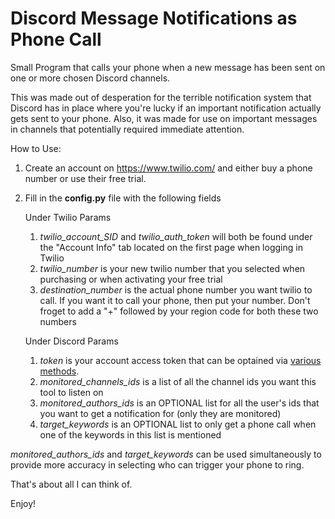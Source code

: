 # Discord Message Notifications as Phone Call
Small Program that calls your phone when a new message has been sent on one or more chosen Discord channels.

This was made out of desperation for the terrible notification system that Discord has in place where you're lucky if an important notification actually gets sent to your phone. Also, it was made for use on important messages in channels that potentially required immediate attention.
 
How to Use:

1) Create an account on https://www.twilio.com/ and either buy a phone number or use their free trial.

2) Fill in the **config.py** file with the following fields

   Under Twilio Params
   1) _twilio_account_SID_ and _twilio_auth_token_ will both be found under the "Account Info" tab located on the first page when logging in Twilio
   2) _twilio_number_ is your new twilio number that you selected when purchasing or when activating your free trial
   3) _destination_number_ is the actual phone number you want twilio to call. If you want it to call your phone, then put your number.
        Don't froget to add a "+" followed by your region code for both these two numbers
   
   Under Discord Params
   1) _token_ is your account access token that can be optained via [various methods](https://www.followchain.org/find-discord-token/).
   2) _monitored_channels_ids_ is a list of all the channel ids you want this tool to listen on
   3) _monitored_authors_ids_ is an OPTIONAL list for all the user's ids that you want to get a notification for (only they are monitored)
   4) _target_keywords_ is an OPTIONAL list to only get a phone call when one of the keywords in this list is mentioned

  _monitored_authors_ids_ and _target_keywords_ can be used simultaneously to provide more accuracy in selecting who can trigger your phone to ring.
 

That's about all I can think of.

Enjoy!
